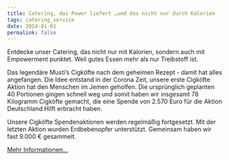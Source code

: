 ```yaml
---
title: Catering, das Power liefert …und das nicht nur durch Kalorien
tags: catering_service
date: 2024-01-01
permalink: false
---
```


Entdecke unser Catering, das nicht nur mit Kalorien, sondern auch mit Empowerment punktet. Weil gutes Essen mehr als nur Treibstoff ist.

Das legendäre Musti’s Cigköfte nach dem geheimen Rezept - damit hat alles angefangen. Die Idee entstand in der Corona Zeit, unsere erste Cigköfte Aktion hat den Menschen im Jemen geholfen. Die ursprünglich geplanten 40 Portionen gingen schnell weg und somit haben wir insgesamt 78 Kilogramm Cigköfte gemacht, die eine Spende von 2.570 Euro für die Aktion Deutschland Hilft erbracht haben.

Unsere Cigköfte Spendenaktionen werden regelmäßig fortgesetzt. Mit der letzten Aktion wurden Erdbebenopfer unterstützt. Gemeinsam haben wir fast 9.000 € gesammelt.

[Mehr Informationen...](/mitmachen_uns/)
